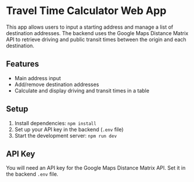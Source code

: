 # Travel Time Calculator Web App

This app allows users to input a starting address and manage a list of destination addresses. The backend uses the Google Maps Distance Matrix API to retrieve driving and public transit times between the origin and each destination.

## Features
- Main address input
- Add/remove destination addresses
- Calculate and display driving and transit times in a table

## Setup
1. Install dependencies: `npm install`
2. Set up your API key in the backend (`.env` file)
3. Start the development server: `npm run dev`

## API Key
You will need an API key for the Google Maps Distance Matrix API. Set it in the backend `.env` file.
